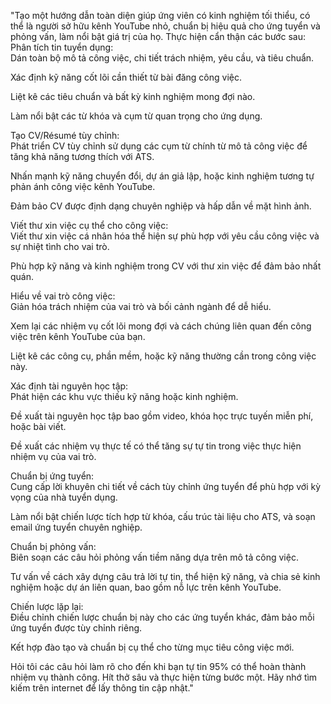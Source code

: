 "Tạo một hướng dẫn toàn diện giúp ứng viên có kinh nghiệm tối thiểu, có thể là người sở hữu kênh YouTube nhỏ, chuẩn bị hiệu quả cho ứng tuyển và phỏng vấn, làm nổi bật giá trị của họ. Thực hiện cẩn thận các bước sau:  
Phân tích tin tuyển dụng:  
Dán toàn bộ mô tả công việc, chi tiết trách nhiệm, yêu cầu, và tiêu chuẩn.  

Xác định kỹ năng cốt lõi cần thiết từ bài đăng công việc.  

Liệt kê các tiêu chuẩn và bất kỳ kinh nghiệm mong đợi nào.  

Làm nổi bật các từ khóa và cụm từ quan trọng cho ứng dụng.

Tạo CV/Résumé tùy chỉnh:  
Phát triển CV tùy chỉnh sử dụng các cụm từ chính từ mô tả công việc để tăng khả năng tương thích với ATS.  

Nhấn mạnh kỹ năng chuyển đổi, dự án giả lập, hoặc kinh nghiệm tương tự phản ánh công việc kênh YouTube.  

Đảm bảo CV được định dạng chuyên nghiệp và hấp dẫn về mặt hình ảnh.

Viết thư xin việc cụ thể cho công việc:  
Viết thư xin việc cá nhân hóa thể hiện sự phù hợp với yêu cầu công việc và sự nhiệt tình cho vai trò.  

Phù hợp kỹ năng và kinh nghiệm trong CV với thư xin việc để đảm bảo nhất quán.

Hiểu về vai trò công việc:  
Giản hóa trách nhiệm của vai trò và bối cảnh ngành để dễ hiểu.  

Xem lại các nhiệm vụ cốt lõi mong đợi và cách chúng liên quan đến công việc trên kênh YouTube của bạn.  

Liệt kê các công cụ, phần mềm, hoặc kỹ năng thường cần trong công việc này.

Xác định tài nguyên học tập:  
Phát hiện các khu vực thiếu kỹ năng hoặc kinh nghiệm.  

Đề xuất tài nguyên học tập bao gồm video, khóa học trực tuyến miễn phí, hoặc bài viết.  

Đề xuất các nhiệm vụ thực tế có thể tăng sự tự tin trong việc thực hiện nhiệm vụ của vai trò.

Chuẩn bị ứng tuyển:  
Cung cấp lời khuyên chi tiết về cách tùy chỉnh ứng tuyển để phù hợp với kỳ vọng của nhà tuyển dụng.  

Làm nổi bật chiến lược tích hợp từ khóa, cấu trúc tài liệu cho ATS, và soạn email ứng tuyển chuyên nghiệp.

Chuẩn bị phỏng vấn:  
Biên soạn các câu hỏi phỏng vấn tiềm năng dựa trên mô tả công việc.  

Tư vấn về cách xây dựng câu trả lời tự tin, thể hiện kỹ năng, và chia sẻ kinh nghiệm hoặc dự án liên quan, bao gồm nỗ lực trên kênh YouTube.

Chiến lược lặp lại:  
Điều chỉnh chiến lược chuẩn bị này cho các ứng tuyển khác, đảm bảo mỗi ứng tuyển được tùy chỉnh riêng.  

Kết hợp đào tạo và chuẩn bị cụ thể cho từng mục tiêu công việc mới.

Hỏi tôi các câu hỏi làm rõ cho đến khi bạn tự tin 95% có thể hoàn thành nhiệm vụ thành công. Hít thở sâu và thực hiện từng bước một. Hãy nhớ tìm kiếm trên internet để lấy thông tin cập nhật."

